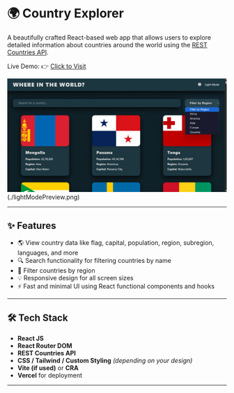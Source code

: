 # 🌍 Country Explorer

A beautifully crafted React-based web app that allows users to explore detailed information about countries around the world using the [REST Countries API](https://restcountries.com/).

Live Demo: 👉 [Click to Visit](https://country-explorer-react-app.vercel.app/)

![Country Explorer Preview](./darkModePreview.png) 
(./lightModePreview.png)

---

## ✨ Features

- 🌎 View country data like flag, capital, population, region, subregion, languages, and more
- 🔍 Search functionality for filtering countries by name
- 📍 Filter countries by region
- 💡 Responsive design for all screen sizes
- ⚡ Fast and minimal UI using React functional components and hooks

---

## 🛠️ Tech Stack

- **React JS**
- **React Router DOM**
- **REST Countries API**
- **CSS / Tailwind / Custom Styling** *(depending on your design)*
- **Vite (if used)** or **CRA**
- **Vercel** for deployment

---

